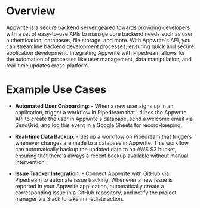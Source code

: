 # Overview

Appwrite is a secure backend server geared towards providing developers with a set of easy-to-use APIs to manage core backend needs such as user authentication, databases, file storage, and more. With Appwrite's API, you can streamline backend development processes, ensuring quick and secure application development. Integrating Appwrite with Pipedream allows for the automation of processes like user management, data manipulation, and real-time updates cross-platform.

# Example Use Cases

- **Automated User Onboarding**: - When a new user signs up in an application, trigger a workflow in Pipedream that utilizes the Appwrite API to create the user in Appwrite's database, send a welcome email via SendGrid, and log this event in a Google Sheets for record-keeping.

- **Real-time Data Backup**: - Set up a workflow on Pipedream that triggers whenever changes are made to a database in Appwrite. This workflow can automatically backup the updated data to an AWS S3 bucket, ensuring that there's always a recent backup available without manual intervention.

- **Issue Tracker Integration**: - Connect Appwrite with GitHub via Pipedream to automate issue tracking. Whenever a new issue is reported in your Appwrite application, automatically create a corresponding issue in a GitHub repository, and notify the project manager via Slack to take immediate action.
